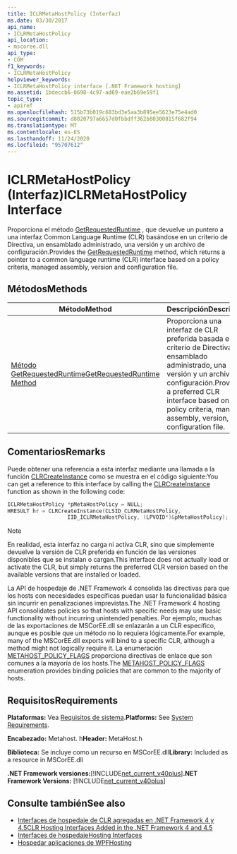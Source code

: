 ```yaml
---
title: ICLRMetaHostPolicy (Interfaz)
ms.date: 03/30/2017
api_name:
- ICLRMetaHostPolicy
api_location:
- mscoree.dll
api_type:
- COM
f1_keywords:
- ICLRMetaHostPolicy
helpviewer_keywords:
- ICLRMetaHostPolicy interface [.NET Framework hosting]
ms.assetid: 1bdeccb6-0698-4c97-ad69-eae2b69e59f1
topic_type:
- apiref
ms.openlocfilehash: 515b73b019c683bd3e5aa3b895ee5623e75e4ad0
ms.sourcegitcommit: d8020797a6657d0fbbdff362b80300815f682f94
ms.translationtype: MT
ms.contentlocale: es-ES
ms.lasthandoff: 11/24/2020
ms.locfileid: "95707612"
---
```

# <a name="iclrmetahostpolicy-interface"></a><span data-ttu-id="27bf9-102">ICLRMetaHostPolicy (Interfaz)</span><span class="sxs-lookup"><span data-stu-id="27bf9-102">ICLRMetaHostPolicy Interface</span></span>

<span data-ttu-id="27bf9-103">Proporciona el método [GetRequestedRuntime](iclrmetahostpolicy-getrequestedruntime-method.md) , que devuelve un puntero a una interfaz Common Language Runtime (CLR) basándose en un criterio de Directiva, un ensamblado administrado, una versión y un archivo de configuración.</span><span class="sxs-lookup"><span data-stu-id="27bf9-103">Provides the [GetRequestedRuntime](iclrmetahostpolicy-getrequestedruntime-method.md) method, which returns a pointer to a common language runtime (CLR) interface based on a policy criteria, managed assembly, version and configuration file.</span></span>  
  
## <a name="methods"></a><span data-ttu-id="27bf9-104">Métodos</span><span class="sxs-lookup"><span data-stu-id="27bf9-104">Methods</span></span>  
  
|<span data-ttu-id="27bf9-105">Método</span><span class="sxs-lookup"><span data-stu-id="27bf9-105">Method</span></span>|<span data-ttu-id="27bf9-106">Descripción</span><span class="sxs-lookup"><span data-stu-id="27bf9-106">Description</span></span>|  
|------------|-----------------|  
|[<span data-ttu-id="27bf9-107">Método GetRequestedRuntime</span><span class="sxs-lookup"><span data-stu-id="27bf9-107">GetRequestedRuntime Method</span></span>](iclrmetahostpolicy-getrequestedruntime-method.md)|<span data-ttu-id="27bf9-108">Proporciona una interfaz de CLR preferida basada en un criterio de Directiva, un ensamblado administrado, una versión y un archivo de configuración.</span><span class="sxs-lookup"><span data-stu-id="27bf9-108">Provides a preferred CLR interface based on a policy criteria, managed assembly, version, and configuration file.</span></span>|  
  
## <a name="remarks"></a><span data-ttu-id="27bf9-109">Comentarios</span><span class="sxs-lookup"><span data-stu-id="27bf9-109">Remarks</span></span>  

 <span data-ttu-id="27bf9-110">Puede obtener una referencia a esta interfaz mediante una llamada a la función [CLRCreateInstance](clrcreateinstance-function.md) como se muestra en el código siguiente:</span><span class="sxs-lookup"><span data-stu-id="27bf9-110">You can get a reference to this interface by calling the [CLRCreateInstance](clrcreateinstance-function.md) function as shown in the following code:</span></span>  
  
```cpp  
ICLRMetaHostPolicy *pMetaHostPolicy = NULL;  
HRESULT hr = CLRCreateInstance(CLSID_CLRMetaHostPolicy,  
                   IID_ICLRMetaHostPolicy, (LPVOID*)&pMetaHostPolicy);  
```  
  
> [!NOTE]
> <span data-ttu-id="27bf9-111">En realidad, esta interfaz no carga ni activa CLR, sino que simplemente devuelve la versión de CLR preferida en función de las versiones disponibles que se instalan o cargan.</span><span class="sxs-lookup"><span data-stu-id="27bf9-111">This interface does not actually load or activate the CLR, but simply returns the preferred CLR version based on the available versions that are installed or loaded.</span></span>  
  
 <span data-ttu-id="27bf9-112">La API de hospedaje de .NET Framework 4 consolida las directivas para que los hosts con necesidades específicas puedan usar la funcionalidad básica sin incurrir en penalizaciones imprevistas.</span><span class="sxs-lookup"><span data-stu-id="27bf9-112">The .NET Framework 4 hosting API consolidates policies so that hosts with specific needs may use basic functionality without incurring unintended penalties.</span></span> <span data-ttu-id="27bf9-113">Por ejemplo, muchas de las exportaciones de MSCorEE.dll se enlazarán a un CLR específico, aunque es posible que un método no lo requiera lógicamente.</span><span class="sxs-lookup"><span data-stu-id="27bf9-113">For example, many of the MSCorEE.dll exports will bind to a specific CLR, although a method might not logically require it.</span></span> <span data-ttu-id="27bf9-114">La enumeración [METAHOST_POLICY_FLAGS](metahost-policy-flags-enumeration.md) proporciona directivas de enlace que son comunes a la mayoría de los hosts.</span><span class="sxs-lookup"><span data-stu-id="27bf9-114">The [METAHOST_POLICY_FLAGS](metahost-policy-flags-enumeration.md) enumeration provides binding policies that are common to the majority of hosts.</span></span>  
  
## <a name="requirements"></a><span data-ttu-id="27bf9-115">Requisitos</span><span class="sxs-lookup"><span data-stu-id="27bf9-115">Requirements</span></span>  

 <span data-ttu-id="27bf9-116">**Plataformas:** Vea [Requisitos de sistema](../../get-started/system-requirements.md).</span><span class="sxs-lookup"><span data-stu-id="27bf9-116">**Platforms:** See [System Requirements](../../get-started/system-requirements.md).</span></span>  
  
 <span data-ttu-id="27bf9-117">**Encabezado:** Metahost. h</span><span class="sxs-lookup"><span data-stu-id="27bf9-117">**Header:** MetaHost.h</span></span>  
  
 <span data-ttu-id="27bf9-118">**Biblioteca:** Se incluye como un recurso en MSCorEE.dll</span><span class="sxs-lookup"><span data-stu-id="27bf9-118">**Library:** Included as a resource in MSCorEE.dll</span></span>  
  
 <span data-ttu-id="27bf9-119">**.NET Framework versiones:**[!INCLUDE[net_current_v40plus](../../../../includes/net-current-v40plus-md.md)]</span><span class="sxs-lookup"><span data-stu-id="27bf9-119">**.NET Framework Versions:** [!INCLUDE[net_current_v40plus](../../../../includes/net-current-v40plus-md.md)]</span></span>  
  
## <a name="see-also"></a><span data-ttu-id="27bf9-120">Consulte también</span><span class="sxs-lookup"><span data-stu-id="27bf9-120">See also</span></span>

- [<span data-ttu-id="27bf9-121">Interfaces de hospedaje de CLR agregadas en .NET Framework 4 y 4.5</span><span class="sxs-lookup"><span data-stu-id="27bf9-121">CLR Hosting Interfaces Added in the .NET Framework 4 and 4.5</span></span>](clr-hosting-interfaces-added-in-the-net-framework-4-and-4-5.md)
- [<span data-ttu-id="27bf9-122">Interfaces de hospedaje</span><span class="sxs-lookup"><span data-stu-id="27bf9-122">Hosting Interfaces</span></span>](hosting-interfaces.md)
- [<span data-ttu-id="27bf9-123">Hospedar aplicaciones de WPF</span><span class="sxs-lookup"><span data-stu-id="27bf9-123">Hosting</span></span>](index.md)
